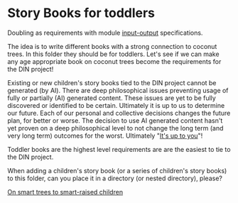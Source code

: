 # Story Books for toddlers

Doubling as requirements with module [input-output](https://github.com/beyond-decentralized/AIRroot/issues/4) specifications.

The idea is to write different books with a strong connection to coconut trees.  In this folder they should be for toddlers.  Let's see if we can make any age appropriate book on coconut trees become the requirements for the DIN project!

Existing or new children's story books tied to the DIN project cannot be generated (by AI).  There are deep philosophical issues preventing usage of fully or partially (AI) generated content.  These issues are yet to be fully discovered or identified to be certain.  Ultimately it is up to us to determine our future.  Each of our personal and collective decisions changes the future plan, for better or worse.  The decision to use AI generated content hasn't yet proven on a deep philosophical level to not change the long term (and very long term) outcomes for the worst.  Ultimately "<a href="https://www.youtube.com/watch?v=le1QF3uoQNg">It's up to you</a>"!

Toddler books are the highest level requirements are are the easiest to tie to the DIN project.

When adding a children's story book (or a series of children's story books) to this folder, can you place it in a directory (or nested directory), please?

[On smart trees to smart-raised children](./On_smart_trees_to_smart-raised_children)
